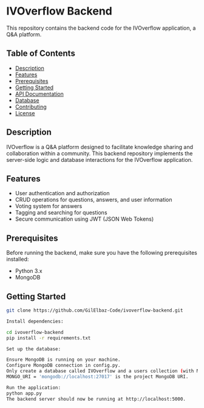 # IVOverflow Backend

This repository contains the backend code for the IVOverflow application, a Q&A platform.

## Table of Contents

- [Description](#description)
- [Features](#features)
- [Prerequisites](#prerequisites)
- [Getting Started](#getting-started)
- [API Documentation](#api-documentation)
- [Database](#database)
- [Contributing](#contributing)
- [License](#license)

## Description

IVOverflow is a Q&A platform designed to facilitate knowledge sharing and collaboration within a community. This backend repository implements the server-side logic and database interactions for the IVOverflow application.

## Features

- User authentication and authorization
- CRUD operations for questions, answers, and user information
- Voting system for answers
- Tagging and searching for questions
- Secure communication using JWT (JSON Web Tokens)

## Prerequisites

Before running the backend, make sure you have the following prerequisites installed:

- Python 3.x
- MongoDB

## Getting Started

```bash
git clone https://github.com/GilElbaz-Code/ivoverflow-backend.git

Install dependencies:

cd ivoverflow-backend
pip install -r requirements.txt

Set up the database:

Ensure MongoDB is running on your machine.
Configure MongoDB connection in config.py.
Only create a database called IVOverflow and a users collection (with MongoDB compass for example) - question and answers will be created automatically
MONGO_URI = 'mongodb://localhost:27017' is the project MongoDB URI.

Run the application:
python app.py
The backend server should now be running at http://localhost:5000.



